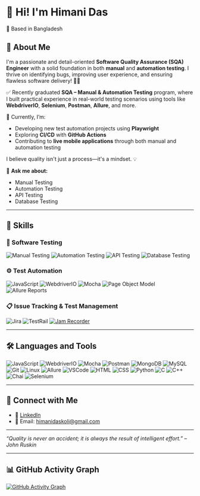 # 👋 Hi! I'm Himani Das

📍 Based in Bangladesh  

## 🎯 About Me
I'm a passionate and detail-oriented **Software Quality Assurance (SQA) Engineer** with a solid foundation in both **manual** and **automation testing**. I thrive on identifying bugs, improving user experience, and ensuring flawless software delivery! 🐞✨

✅ Recently graduated **SQA – Manual & Automation Testing** program, where I built practical experience in real-world testing scenarios using tools like **WebdriverIO**, **Selenium**, **Postman**, **Allure**, and more.

🚀 Currently, I’m:
- Developing new test automation projects using **Playwright**
- Exploring **CI/CD** with **GitHub Actions**
- Contributing to **live mobile applications** through both manual and automation testing

I believe quality isn't just a process—it's a mindset. 💡


💬 **Ask me about:**  
- Manual Testing  
- Automation Testing  
- API Testing  
- Database Testing  


---

## 🧠 Skills

### 🧪 Software Testing
![Manual Testing](https://img.shields.io/badge/-Manual%20Testing-239B56?style=for-the-badge)
![Automation Testing](https://img.shields.io/badge/-Automation%20Testing-F39C12?style=for-the-badge)
![API Testing](https://img.shields.io/badge/-API%20Testing-1F618D?style=for-the-badge&logo=postman)
![Database Testing](https://img.shields.io/badge/-Database%20Testing-7D3C98?style=for-the-badge&logo=mysql)

### ⚙️ Test Automation
![JavaScript](https://img.shields.io/badge/-JavaScript-black?style=for-the-badge&logo=javascript)
![WebdriverIO](https://img.shields.io/badge/-WebdriverIO-E10098?style=for-the-badge&logo=webdriverio)
![Mocha](https://img.shields.io/badge/-Mocha-8D6748?style=for-the-badge&logo=mocha)
![Page Object Model](https://img.shields.io/badge/-Page%20Object%20Model-34495E?style=for-the-badge)
![Allure Reports](https://img.shields.io/badge/-Allure%20Reports-8E44AD?style=for-the-badge)

### 📋 Issue Tracking & Test Management
![Jira](https://img.shields.io/badge/-Jira-0052CC?style=for-the-badge&logo=jira)
![TestRail](https://img.shields.io/badge/-TestRail-138D75?style=for-the-badge)
[![Jam Recorder](https://img.shields.io/badge/-Jam%20Recorder-FF4C00?style=for-the-badge&logo=googlechrome&logoColor=white)](https://chrome.google.com/webstore/detail/jam-recorder-screen-audi/baohinapilmjlhimobohjodohpdldama)


---

## 🛠️ Languages and Tools

![JavaScript](https://img.shields.io/badge/-JavaScript-black?logo=javascript)  ![WebdriverIO](https://img.shields.io/badge/-WebdriverIO-red?logo=webdriverio)  ![Mocha](https://img.shields.io/badge/-Mocha-brown?logo=mocha)  ![Postman](https://img.shields.io/badge/-Postman-orange?logo=postman)  ![MongoDB](https://img.shields.io/badge/-MongoDB-green?logo=mongodb)  ![MySQL](https://img.shields.io/badge/-MySQL-blue?logo=mysql)  ![Git](https://img.shields.io/badge/-Git-black?logo=git)  ![Linux](https://img.shields.io/badge/-Linux-black?logo=linux)  ![Allure](https://img.shields.io/badge/-Allure-purple?logo=allure)  ![VSCode](https://img.shields.io/badge/-VS%20Code-blue?logo=visual-studio-code)  ![HTML](https://img.shields.io/badge/-HTML-orange?logo=html5&logoColor=white)  ![CSS](https://img.shields.io/badge/-CSS-blue?logo=css3&logoColor=white)  ![Python](https://img.shields.io/badge/-Python-3776AB?logo=python&logoColor=white)  ![C](https://img.shields.io/badge/-C-00599C?logo=c&logoColor=white)  ![C++](https://img.shields.io/badge/-C++-00599C?logo=c%2B%2B&logoColor=white)  ![Chai](https://img.shields.io/badge/-Chai-A30701?logo=chai&logoColor=white)  ![Selenium](https://img.shields.io/badge/-Selenium-43B02A?logo=selenium&logoColor=white)

---

## 🤝 Connect with Me

- 💼 [LinkedIn](https://www.linkedin.com/in/himanidas08/)  
- 📧 Email: himanidaskoli@gmail.com  

---

_“Quality is never an accident; it is always the result of intelligent effort.” – John Ruskin_

---



## 📊 GitHub Activity Graph

[![GitHub Activity Graph](https://github-readme-activity-graph.vercel.app/graph?username=HimaniDas&theme=react&hide_border=true)](https://github.com/HimaniDas)
